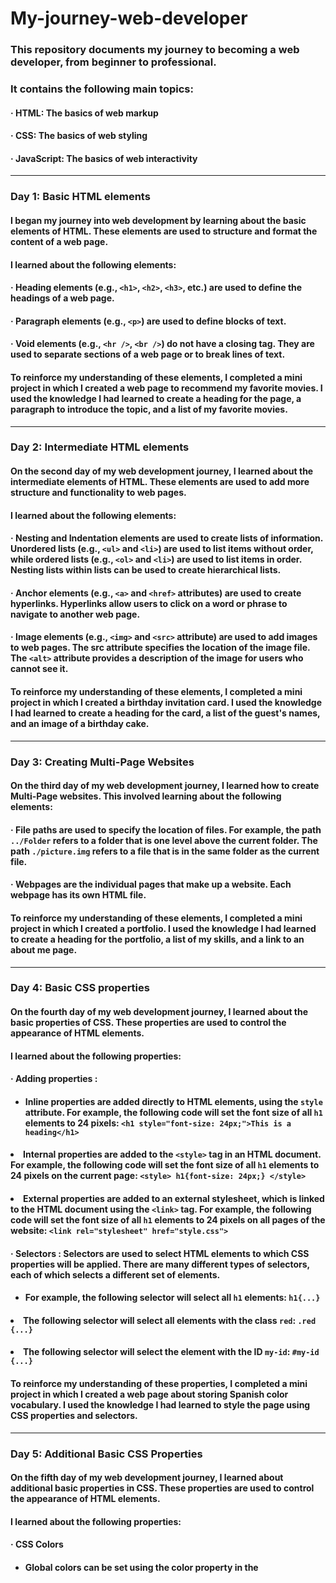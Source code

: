 # My-journey-web-developer

### This repository documents my journey to becoming a web developer, from beginner to professional. 

### It contains the following main topics:
#### &middot; HTML: The basics of web markup
#### &middot; CSS: The basics of web styling
#### &middot; JavaScript: The basics of web interactivity
<hr /> 

### Day 1: Basic HTML elements
#### I began my journey into web development by learning about the basic elements of HTML. These elements are used to structure and format the content of a web page.
#### I learned about the following elements:
#### &middot; Heading elements (e.g., `<h1>`, `<h2>`, `<h3>`, etc.) are used to define the headings of a web page.
#### &middot; Paragraph elements (e.g., `<p>`) are used to define blocks of text.
#### &middot; Void elements (e.g., `<hr />`, `<br />`) do not have a closing tag. They are used to separate sections of a web page or to break lines of text.
#### To reinforce my understanding of these elements, I completed a mini project in which I created a web page to recommend my favorite movies. I used the knowledge I had learned to create a heading for the page, a paragraph to introduce the topic, and a list of my favorite movies.
<hr />

### Day 2: Intermediate HTML elements
#### On the second day of my web development journey, I learned about the intermediate elements of HTML. These elements are used to add more structure and functionality to web pages.
#### I learned about the following elements:
####  &middot; Nesting and Indentation elements are used to create lists of information. Unordered lists (e.g., `<ul>` and `<li>`) are used to list items without order, while ordered lists (e.g., `<ol>` and `<li>`) are used to list items in order. Nesting lists within lists can be used to create hierarchical lists.
#### &middot; Anchor elements (e.g., `<a>` and `<href>` attributes) are used to create hyperlinks. Hyperlinks allow users to click on a word or phrase to navigate to another web page.
#### &middot; Image elements (e.g., `<img>` and `<src>` attribute) are used to add images to web pages. The src attribute specifies the location of the image file. The `<alt>` attribute provides a description of the image for users who cannot see it.
#### To reinforce my understanding of these elements, I completed a mini project in which I created a birthday invitation card. I used the knowledge I had learned to create a heading for the card, a list of the guest's names, and an image of a birthday cake.
<hr />

### Day 3: Creating Multi-Page Websites
#### On the third day of my web development journey, I learned how to create Multi-Page websites. This involved learning about the following elements:
#### &middot; File paths are used to specify the location of files. For example, the path `../Folder` refers to a folder that is one level above the current folder. The path `./picture.img` refers to a file that is in the same folder as the current file.
#### &middot; Webpages are the individual pages that make up a website. Each webpage has its own HTML file.
#### To reinforce my understanding of these elements, I completed a mini project in which I created a portfolio. I used the knowledge I had learned to create a heading for the portfolio, a list of my skills, and a link to an about me page.
<hr />

### Day 4: Basic CSS properties
#### On the fourth day of my web development journey, I learned about the basic properties of CSS. These properties are used to control the appearance of HTML elements.
#### I learned about the following properties:
#### &middot; Adding properties : 
#### <ul> <li>Inline properties are added directly to HTML elements, using the `style` attribute. For example, the following code will set the font size of all `h1` elements to 24 pixels: `<h1 style="font-size: 24px;">This is a heading</h1>`</li> 
#### <li> Internal properties are added to the `<style>` tag in an HTML document. For example, the following code will set the font size of all `h1` elements to 24 pixels on the current page: `<style> h1{font-size: 24px;} </style>` </li>
#### <li> External properties are added to an external stylesheet, which is linked to the HTML document using the `<link>` tag. For example, the following code will set the font size of all `h1` elements to 24 pixels on all pages of the website: `<link rel="stylesheet" href="style.css">` </li> </ul>
#### &middot; Selectors : Selectors are used to select HTML elements to which CSS properties will be applied. There are many different types of selectors, each of which selects a different set of elements.
#### <ul> <li> For example, the following selector will select all `h1` elements: `h1{...}` </li>
#### <li> The following selector will select all elements with the class `red`: `.red {...}` </li>
#### <li> The following selector will select the element with the ID `my-id`: `#my-id {...}` </li> </ul>
#### To reinforce my understanding of these properties, I completed a mini project in which I created a web page about storing Spanish color vocabulary. I used the knowledge I had learned to style the page using CSS properties and selectors.
<hr />

### Day 5: Additional Basic CSS Properties
#### On the fifth day of my web development journey, I learned about additional basic properties in CSS. These properties are used to control the appearance of HTML elements.
#### I learned about the following properties:
#### &middot; CSS Colors
#### <ul> <li>Global colors can be set using the color property in the <style> tag. For example, the following code will set the default color of all text on the page to red: `<style> color: red; </style>` </li>
#### <li>**Local colors** can be set using the `color` property on an individual element. For example, the following code will set the color of the `h1` element to blue:`<h1 style="color: blue;"> This is a heading</h1>` </li>
#### &middot; Font Properties
#### <ul> <li> Font size can be set using the font-size property. For example, the following code will set the font size of all text on the page to 24 pixels: `<style> font-size: 24px; </style>` </li>
#### <li> **Font family** can be set using the `font-family` property. For example, the following code will set the font family of all text on the page to Times New Roman: <style> `font-family: Times New Roman </style>`
#### &middot; CSS Box Model 
#### <ul> <li> The box model is a way of describing the layout of an HTML element. The box model consists of four parts: the width, height, border, and padding. </li>
#### <li> The `width` and `height` properties set the size of the element's content area. </li>
#### <li> The `border` property sets the width and style of the element's border. </li>
#### <li> The `padding` property sets the amount of space between the element's content area and its border. </li>
#### <li> The `margin` property sets the amount of space between the element and its surrounding elements. </li>
#### <li> The `<div>` element is a generic container element that can be used to group other elements together. </li> </ul>
#### &middot; Mini project on Beginner additional CSS
#### I used the knowledge I had learned to create a web page to display memes. I used the `<div>` element to group the meme images together, and I used the border property to add a `border` around the images. I also used the `font-size` and `font-family` properties to change the appearance of the text on the page. 
<hr />

### Day 6: Intermediate CSS Properties
#### On the sixth day of my web development journey, I learned about intermediate properties in CSS. These properties are used to control the layout of HTML elements.
#### I learned about the following properties:
#### &middot; Cascade
#### <ul> <li> `Padding` can be used to add space inside a text box to prevent the text from being too close to the box. The amount of space added is specified in pixels, ems, or other units. </li>
#### <li>`Margin` can be used to create a space around the outside of a box. The amount of space added is specified in pixels, ems, or other units. </li> </ul>
#### &middot; Combining Selectors
#### <ul> <li> Combining selectors allows you to select multiple elements or groups of elements with a single selector. For example, the selector `h1, h2` will select all `h1` and `h2` elements. </li>
#### <li> Adjacent selectors are used to select elements that are adjacent to each other. For example, the selector `.box > p` will select all `p` elements that are immediately inside a `.box` element. </li>
#### <li> Child selectors are used to select elements that are children of a particular element. For example, the selector `.box li` will select all `li` elements that are children of a `.box` element. </li>
#### <li> Descendant selectors are used to select elements that are descendants of a particular element. For example, the selector `li.done` will select all `li` elements that have the class `"done"`. </li> </ul>
#### <li> Combining selectors can be used to create complex selectors that select specific groups of elements. </li>
#### &middot; Positioning
#### <ul> <li> Positioning allows you to control the position of an element on the page. There are four types of positioning:
#### <li> `Static` is the default positioning type. Elements with static positioning are positioned according to the normal flow of the page. </li>
#### <li> `Relative` positioning allows you to move an element relative to its original position. </li>
#### <li> `Absolute` positioning allows you to move an element to any position on the page. </li>
#### <li> `Fixed` positioning allows you to move an element to a fixed position on the page, regardless of the scroll position of the page. </li>
#### &middot; Mini project on Intermediate CSS
#### <ul> <li> I used the knowledge I had learned to create a web page to store national flags. I used the `<div>` element to group the flag images together, and I used the `position` property to position the images. I also used the `padding` and `margin` properties to control the spacing around the images. </li>
<hr />

### Day 7: Advanced CSS Properties
#### On the seventh day of my web development journey, I learned about advanced properties in CSS. These properties are used to create more complex and sophisticated layouts.
#### I learned about the following properties:
#### &middot; Display
#### <ul> <li> `Inline` and `inline-block` have similar behavior in that they will cause two elements to appear on the same line. `Inline` will display as a single line of text, while `inline-block` will display as a box with its own width and height. </li>
#### <li> `Block` will display as a box, one per line, in row order. </li>
#### <li> `None` will disable the display of an element.</li> </ul>
#### &middot; Float
#### <ul> <li> `Float-right` will float an element to the right of its containing element. </li>
#### <li> `Float-left` will float an element to the left of its containing element.. </li>
#### <li> `'clear: both'` will clear all floats in the containing element. </li> </ul>
#### &middot; Responsiveness
#### <ul> <li> `Responsiveness` is a technique that allows a web page to adapt to different screen sizes and resolutions. </li>
#### <li> `Media` queries are used to specify how a web page should be displayed at different screen sizes. </li>
#### <li> `Flexbox` is a layout system that allows elements to be flexibly arranged in a single dimension. </li>
#### <li> `Grid` is a layout system that allows elements to be flexibly arranged in two dimensions. </li>
#### <li> `Bootstrap` is a CSS framework that provides a set of pre-defined styles and components that can be used to create responsive web pages. </li> </ul>
#### &middot; Media Query
#### <ul> <li> `@media` is used to call media queries. </li>
#### <li> `min-width` specifies the minimum width of the screen at which the media query should be applied.ill work. </li>
#### <li> `max-width` specifies the maximum width of the screen at which the media query should be applied. </li>
#### <li> `Both min-width and max-width` can be used together to specify a range of screen sizes at which the media query should be applied.</li> </ul>
#### &middot; Mini project on Advanced CSS
#### <ul> <li> I used the knowledge I had learned to create a blog page with articles that display on both computer and phone screens. </li> </ul>
<hr />

### Day 8: Flexbox in CSS
#### On the eighth day of my web development journey, I learned about flexbox in CSS. Flexbox is a layout system that allows elements to be flexibly arranged in a single dimension. This makes it a powerful tool for creating responsive web pages.
#### &middot; Displays Flexbox
#### <ul> <li> Flexbox is a display mode that can be used to make elements behave like a single, flexible container. </li>
#### <li> To use flexbox, you need to set the `display` property of the container element to `flex` or `inline-flex.` </li> </ul> 
#### &middot; Flex Direction
#### <ul> <li> The flex direction property specifies the direction in which flex items are laid out. </li>
#### <li> The default flex direction is `row`, which means that flex items are laid out from left to right. </li>
#### <li> To lay out flex items vertically, you can set the flex direction to `column`. </li> </ul> 
#### &middot; Mini project on Flexbox
#### <ul> <li> I used the knowledge I had learned to create a web page about pricing. </li>
#### <li> The page uses flexbox to arrange the pricing information in a responsive way. </li> </ul>
<hr />

### Day 9: Grid in CSS
#### On the ninth day of my web development journey, I learned about grid in CSS. Grid is a layout system that allows elements to be flexibly arranged in two dimensions. This makes it a powerful tool for creating complex and sophisticated layouts.
#### &middot; Display Grid
#### <ul> <li> Grid is a display mode that can be used to make elements behave like a single, flexible container. </li>
#### <li> To use grid, you need to set the `display` property of the container element to `grid`. </li> </ul>
#### &middot; Grid Sizing
#### <ul> <li> The grid sizing properties specify the size of the grid columns and rows. </li>
#### <li> The `grid-template-columns` property specifies the width of the grid columns. </li>
#### <li> The `grid-template-rows` property specifies the height of the grid rows. </li>
#### <li> You can also use the `grid-column-gap` and `grid-row-gap` properties to specify the gap between columns and rows. </li> </ul>
#### &middot; Grid Placement
#### <ul> <li> The grid placement properties specify the position of elements within the grid. </li>
#### <li> The `grid-column` property specifies the column in which an element is placed. </li>
#### <li> The `grid-row` property specifies the row in which an element is placed. </li>
#### <li> You can also use the `grid-area` property to specify the area in which an element is placed. </li> </ul>
#### &middot; Mini project on Grid
#### <ul> <li> I used the knowledge I had learned to create a web page about the work of Piet Mondrian. </li>
#### <li> The page uses grid to arrange the paintings in a visually appealing way. </li> </ul>
<hr />

### Day 10: Bootstrap in CSS
#### On the tenth day of my web development journey, I learned about Bootstrap in CSS. Bootstrap is a CSS framework that provides a set of pre-defined styles and components that can be used to create responsive web pages.
####  &middot; Bootstrap Intro
#### <ul> <li> Bootstrap is a powerful tool that can help you to create beautiful and responsive web pages quickly and easily. </li>
#### <li> Bootstrap containers are a great way to create a responsive layout. You can use the `container-sm` class to create a container that will display correctly on small screens. </li>
#### <li> Bootstrap can be used with grid and flexbox to create even more complex layouts. </li> </ul>
#### &middot; Bootstrap Components
#### <ul> <li> Bootstrap components are a great way to add functionality and style to your web pages. </li>
#### <li> Some of the most common Bootstrap components include nav bars, features, and buttons. </li>
#### <li> Bootstrap provides a variety of templates that you can use to get started with creating a Bootstrap web page. </li> </ul>
#### &middot; Mini project on Bootstrap
#### <ul> <li> I used the knowledge I had learned to create a web page to promote the Tin Dog app. </li>
#### <li> The page uses Bootstrap components to create a visually appealing and responsive layout. </li> </ul>
<hr />

### Day 11: Basic JavaScript Concepts
#### On the eleventh day of my web development journey, I learned about the basic concepts of JavaScript. JavaScript is a programming language that is used to add interactivity to web pages.
#### <ul> <li> Variables 
##### <li> Variables are used to store data in JavaScript. </li>
##### <li> To declare a variable in JavaScript, you use the `var` keyword. </li>
##### <li> For example, the following code declares two variables, `a` and `b`: `var a = "3";` `var b = "8";` </li>
##### <li>You can assign the value of one variable to another variable using the `=` operator. </li>
##### <li> For example, the following code assigns the value of `a` to `b`: `var a = "3";` `var b = a;` </li> </li> </ul>
#### <ul> <li> Strings
##### <li> Strings are used to represent text in JavaScript. </li>
##### <li> You can create a string by enclosing text in double quotes (`"`). </li>
##### <li> For example, the following code creates a string called `name`: `var name = "John Doe";` </li>
##### <li> You can use the .slice() method to extract a substring from a string. </li>
##### <li> For example, the following code extracts the first three characters from the string name: `var name = "John Doe";` `var firstThreeCharacters = name.slice(0, 3);` </li>
##### <li> You can use the .length property to get the length of a string. </li>
##### <li> For example, the following code gets the length of the string name: `var name = "John Doe";` `var lengthOfName = name.length;` </li> </li> </ul>
#### <ul> <li> Basic Arithmetic
##### <li> You can use mathematical operators to perform arithmetic operations in JavaScript. </li>
##### <li> For example, the following code adds two numbers together: `var a = 1;` `var b = 2;` `var sum = a + b;` </li>
##### <li> You can also use mathematical operators to perform subtraction, multiplication, and division. </li> </li> </ul>
#### <ul> <li> Functions
##### <li> Functions are a way to group code together so that it can be reused. </li>
##### <li>To create a function in JavaScript, you use the `function` keyword. </li>
##### <li>For example, the following code creates a function called `myFunction()`: `function myFunction() { // Code goes here }` </li>
##### <li>You can call a function by using its name. </li>
##### <li>For example, the following code calls the function `myFunction()`: `myFunction();` </li>
##### <li> Challenges: The following challenges were completed to practice the concepts learned:
##### <li> Challenge 1: Write a function that calculates the number of days a person will live based on the average human lifespan of 90 years. </li>
##### <li> Challenge 2: Write a function that calculates the body mass index (BMI) of a person. </li> </li> </li> </ul>
<hr />

### Day 12: Intermediate JavaScript Concepts
#### On the twelfth day of my web development journey, I learned about the intermediate concepts of JavaScript. JavaScript is a programming language that is used to add interactivity to web pages.
#### <ul> <li> Random
##### <li> Random is a function that can be used to generate a random number. </li>
##### <li> The `Math.random()` function returns a number between 0 and 1. [Image of The `Math.random()` function] </li>
##### <li> You can use the `Math.random()` function to generate random numbers for a variety of purposes, such as generating a random number for a game or creating a random password. </li> </li> </ul>
#### <ul> <li> If-Else
##### <li> If-else statements are used to execute code based on a condition. </li>
##### <li> The syntax for an if-else statement is as follows: `if (condition) { // Code to be executed if the condition is true}  else { // Code to be executed if the condition is false}` </li> </li> </ul>
#### <ul> <li> Arrays
##### <li> Arrays are used to store a collection of data. </li>
##### <li> The syntax for creating an array is as follows: `var array = [1, 2, 3, 4, 5];` </li>
##### <li> You can access the elements of an array by using their index. The index starts at 0. </li> </li> </ul>
####  <ul> <li> While Loop
##### <li> While loops are used to execute code repeatedly until a condition is met. </li>
##### <li> The syntax for a while loop is as follows: `while (condition) { // Code to be executed repeatedly}` </li> </li> </ul>
#### <ul> <li> For Loop
##### <li> For loops are used to execute code repeatedly for a specific number of times. </li>
##### <li> The syntax for a for loop is as follows: `for (var i = 0; i < 10; i++) {// Code to be executed repeatedly}` </li> </li> </ul>
#### <ul> <li> Challenges : The following challenges were completed to practice the concepts learned:
##### <li> Challenge 1: Write a program that uses the `Math.random()` function to generate a random number between 1 and 100. </li>
##### <li> Challenge 2: Write a program that uses an if-else statement to determine if a number is even or odd. </li>
##### <li> Challenge 3: Write a program that uses an array to store the names of your friends. Then, use a while loop to print the names of your friends one at a time. </li>
##### <li> Challenge 4: Write a program that uses a while loop to print the numbers from 1 to 100. </li>
##### <li> Challenge 5: Write a program that uses a for loop to calculate the Fibonacci sequence. </li> </li> </ul>
<hr />

### Day 13: Document Object Model (DOM) in JavaScript
#### On the thirteenth day of my web development journey, I learned about the Document Object Model (DOM) in JavaScript. The DOM is a programming interface that allows JavaScript to interact with HTML and CSS elements.
#### <ul> <li> Adding JavaScript
##### <li> JavaScript can be added to HTML using the `<script>` tag. The `<script>` tag should be placed at the bottom of the `<body>` tag. </li>
##### <li> JavaScript code is executed in a hierarchical order. If the order of execution is incorrect, errors may occur. </li> </li> </ul>
#### <ul> <li> Document Object Model (DOM)
##### <li> The DOM can be used to access and manipulate HTML and CSS elements. </li>
##### <li> To access an HTML element, you can use the `document.querySelector()` method. </li>
##### <li> To change the content of an HTML element, you can use the `.innerHTML` property. </li> </li> </ul>
#### <ul> <li> Selecting HTML elements
##### <li> To select all HTML elements with a particular class or ID, you can use the `document.querySelectorAll()` method. </li>
##### <li> To select a single HTML element, you can use the `document.querySelector()` method. </li> </li> </ul>
####  <ul> <li> Manipulating and changing styles
##### <li> change the style of an HTML element without changing the CSS, you can use the `.style` property. </li>
##### <li> For example, to change the font size of an element, you would use the following code: `document.querySelector("element").style.fontSize = "16px";` </li> </li> </ul>
#### <ul> <li> The Separation of Concerns
##### <li> To avoid having to modify HTML code to add or remove CSS classes, you can use the `.classList` property. </li>
##### <li> For example, to add a CSS class to an element, you would use the following code: `document.querySelector("element").classList.add("my-class");` </li> </li> </ul>
#### <ul> <li> Text manipulating and text content property
##### <li> To make text in HTML italic, you can use the `<em>` tag. </li>
##### <li> For example, to make the text "This is italic" italic, you would use the following code: `<p>This is italic <em>This is italic</em></p>` </li> </li> </ul>
#### <ul> <li> Manipulating HTML element attributes
##### <li> To change the href attribute of an HTML anchor element, you can use the `.setAttribute()` method. </li>
##### <li> For example, to change the href attribute of an element with the ID "my-link" to "https://www.example.com", you would use the following code: `document.querySelector("#my-link").setAttribute("href", "https://www.example.com");` </li> </li> </ul>
<hr />


